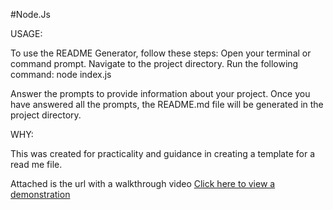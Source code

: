 #Node.Js

USAGE:

To use the README Generator, follow these steps:
Open your terminal or command prompt.
Navigate to the project directory.
Run the following command:
node index.js


Answer the prompts to provide information about your project.
Once you have answered all the prompts, the README.md file will be generated in the project directory.

WHY: 

This was created for practicality and guidance in creating a template for a read me file.

Attached is the url with a walkthrough video [Click here to view a demonstration](https://drive.google.com/file/d/1vNqx_4tdCIHlmA3ylRArH6WjPlPx5sEr/view)

